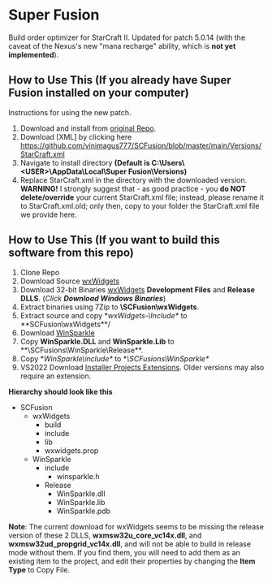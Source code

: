 # Super Fusion

Build order optimizer for StarCraft II.
Updated for patch 5.0.14 (with the caveat of the Nexus's new "mana recharge" ability, which is **not yet implemented**).

## How to Use This (If you already have Super Fusion installed on your computer)

Instructions for using the new patch.

1. Download and install from [original Repo](https://github.com/andrew-j-armstrong/SCFusion/releases).
2. Download [XML] by clicking here https://github.com/vinimagus777/SCFusion/blob/master/main/Versions/StarCraft.xml
3. Navigate to install directory **(Default is C:\Users\\\<USER>\AppData\Local\Super Fusion\Versions)**
4. Replace StarCraft.xml in the directory with the downloaded version. **WARNING!** I strongly suggest that - as good practice - you **do NOT delete/override** your current StarCraft.xml file; instead, please rename it to StarCraft.xml.old; only then, copy to your folder the StarCraft.xml file we provide here.  


## How to Use This (If you want to build this software from this repo)

1. Clone Repo
2. Download Source [wxWidgets](https://www.wxwidgets.org/downloads/)
3. Download 32-bit Binaries [wxWidgets](https://www.wxwidgets.org/downloads/) **Development Files** and **Release DLLS**. (_Click **Download Windows Binaries**_)
4. Extract binaries using 7Zip to **\SCFusion\wxWidgets**.
5. Extract source and copy **wxWidgets-<VERSION>\Include\** to **SCFusion\wxWidgets\**/
6. Download [WinSparkle](https://github.com/vslavik/winsparkle/releases/tag/v0.8.1)
7. Copy **WinSparkle.DLL** and **WinSparkle.Lib** to **\SCFusions\WinSparkle\Release\**.
8. Copy **WinSparkle\include\** to **\SCFusions\WinSparkle\**
9. VS2022 Download [Installer Projects Extensions](https://marketplace.visualstudio.com/items?itemName=VisualStudioClient.MicrosoftVisualStudio2022InstallerProjects). Older versions may also require an extension.

**Hierarchy should look like this**
  - SCFusion
    - wxWidgets
      - build
      - include
      - lib
      - wxwidgets.prop
    - WinSparkle
      - include
        - winsparkle.h
      - Release
        - WinSparkle.dll
        - WinSparkle.lib
        - WinSparkle.pdb

**Note**:
The current download for wxWidgets seems to be missing the release version of these 2 DLLS, **wxmsw32u_core_vc14x.dll**, and **wxmsw32ud_propgrid_vc14x.dll**, and will not be able to build in release mode without them. If you find them, you will need to add them as an existing item to the project, and edit their properties by changing the **Item Type** to Copy File.

